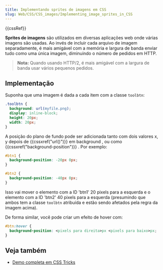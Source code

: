 ```yaml
---
title: Implementando sprites de imagens em CSS
slug: Web/CSS/CSS_images/Implementing_image_sprites_in_CSS
---
```


{{cssRef}}

**Sprites de imagens** são utilizados em diversas aplicações web onde várias imagens são usadas. Ao invés de incluir cada arquivo de imagem separadamente, é mais amigável com a memória e largura de banda enviar tudo como uma única imagem, diminuindo o número de pedidos em HTTP.

> **Nota:** Quando usando HTTP/2, é mais amigável com a largura de banda usar vários pequenos pedidos.

## Implementação

Suponha que uma imagem é dada a cada item com a classe `toolbtn`:

```css
.toolbtn {
  background: url(myfile.png);
  display: inline-block;
  height: 20px;
  width: 20px;
}
```

A posição do plano de fundo pode ser adicionada tanto com dois valores x, y depois de {{cssxref("url()")}} em background , ou como {{cssxref("background-position")}} . Por exemplo:

```css
#btn1 {
  background-position: -20px 0px;
}

#btn2 {
  background-position: -40px 0px;
}
```

Isso vai mover o elemento com a ID 'btn1' 20 pixels para a esquerda e o elemento com a ID 'btn2' 40 pixels para a esquerda (presumindo que ambos tem a classe `toolbtn` atribuída e estão sendo afetados pela regra da imagem acima).

De forma similar, você pode criar um efeito de hover com:

```css
#btn:hover {
  background-position: <pixels para direita>px <pixels para baixo>px;
}
```

## Veja também

- [Demo completa em CSS Tricks](http://css-tricks.com/snippets/css/perfect-css-sprite-sliding-doors-button/)

